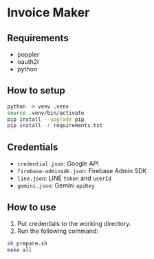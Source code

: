 # Invoice Maker

## Requirements

- poppler
- oauth2l
- python

## How to setup

```sh
python -m venv .venv
source .venv/bin/activate
pip install --upgrade pip
pip install -r requirements.txt
```

## Credentials

- `credential.json`: Google API
- `firebase-adminsdk.json`: Firebase Admin SDK
- `line.json`: LINE `token` and `userId`
- `gemini.json`: Gemini `apiKey`


## How to use

1. Put credentials to the working directory.
2. Run the following command:

```sh
sh prepare.sh
make all
```
